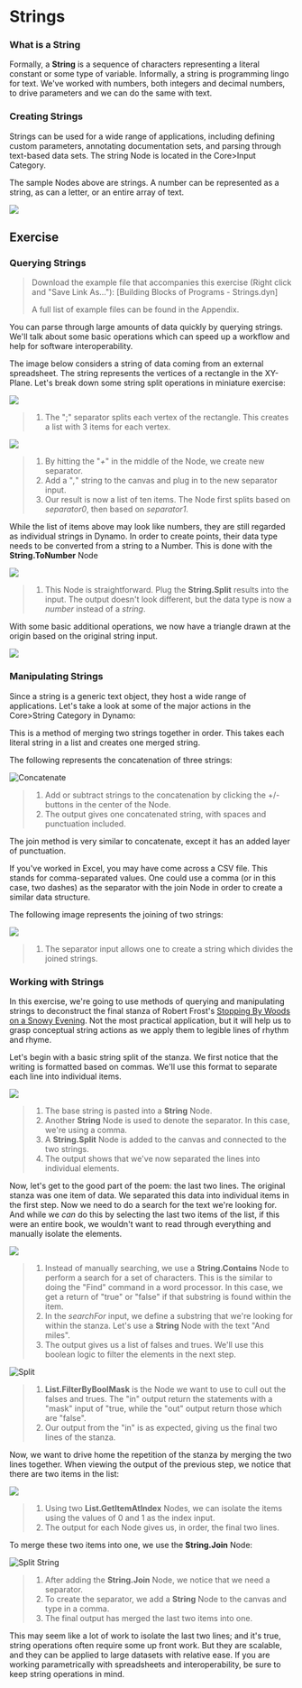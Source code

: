 # Strings

### What is a String

Formally, a **String** is a sequence of characters representing a literal constant or some type of variable. Informally, a string is programming lingo for text. We've worked with numbers, both integers and decimal numbers, to drive parameters and we can do the same with text.

### Creating Strings

Strings can be used for a wide range of applications, including defining custom parameters, annotating documentation sets, and parsing through text-based data sets. The string Node is located in the Core>Input Category.

The sample Nodes above are strings. A number can be represented as a string, as can a letter, or an entire array of text.

![](<../../.gitbook/assets/strings - creating strings.jpg>)

## Exercise

### Querying Strings

> Download the example file that accompanies this exercise (Right click and "Save Link As..."): \[Building Blocks of Programs - Strings.dyn]
>
> A full list of example files can be found in the Appendix.

You can parse through large amounts of data quickly by querying strings. We'll talk about some basic operations which can speed up a workflow and help for software interoperability.

The image below considers a string of data coming from an external spreadsheet. The string represents the vertices of a rectangle in the XY-Plane. Let's break down some string split operations in miniature exercise:

![](<../../.gitbook/assets/strings - querying strings 01.jpg>)

> 1. The ";" separator splits each vertex of the rectangle. This creates a list with 3 items for each vertex.

![](<../../.gitbook/assets/strings - querying strings 02.jpg>)

> 1. By hitting the "_+_" in the middle of the Node, we create new separator.
> 2. Add a "_,_" string to the canvas and plug in to the new separator input.
> 3. Our result is now a list of ten items. The Node first splits based on _separator0_, then based on _separator1_.

While the list of items above may look like numbers, they are still regarded as individual strings in Dynamo. In order to create points, their data type needs to be converted from a string to a Number. This is done with the **String.ToNumber** Node

![](<../../.gitbook/assets/strings - querying strings 03.jpg>)

> 1. This Node is straightforward. Plug the **String.Split** results into the input. The output doesn't look different, but the data type is now a _number_ instead of a _string_.

With some basic additional operations, we now have a triangle drawn at the origin based on the original string input.

![](<../../.gitbook/assets/strings - querying strings 04.jpg>)

### Manipulating Strings

Since a string is a generic text object, they host a wide range of applications. Let's take a look at some of the major actions in the Core>String Category in Dynamo:

This is a method of merging two strings together in order. This takes each literal string in a list and creates one merged string.

The following represents the concatenation of three strings:

![Concatenate](<../../.gitbook/assets/strings - manipulating strings 01.jpg>)

> 1. Add or subtract strings to the concatenation by clicking the +/- buttons in the center of the Node.
> 2. The output gives one concatenated string, with spaces and punctuation included.

The join method is very similar to concatenate, except it has an added layer of punctuation.

If you've worked in Excel, you may have come across a CSV file. This stands for comma-separated values. One could use a comma (or in this case, two dashes) as the separator with the join Node in order to create a similar data structure.

The following image represents the joining of two strings:

![](<../../.gitbook/assets/strings - manipulating strings 02.jpg>)

> 1. The separator input allows one to create a string which divides the joined strings.

### Working with Strings

In this exercise, we're going to use methods of querying and manipulating strings to deconstruct the final stanza of Robert Frost's [Stopping By Woods on a Snowy Evening](http://www.poetryfoundation.org/poem/171621). Not the most practical application, but it will help us to grasp conceptual string actions as we apply them to legible lines of rhythm and rhyme.

Let's begin with a basic string split of the stanza. We first notice that the writing is formatted based on commas. We'll use this format to separate each line into individual items.

![](<../../.gitbook/assets/strings - working with strings 01.jpg>)

> 1. The base string is pasted into a **String** Node.
> 2. Another **String** Node is used to denote the separator. In this case, we're using a comma.
> 3. A **String.Split** Node is added to the canvas and connected to the two strings.
> 4. The output shows that we've now separated the lines into individual elements.

Now, let's get to the good part of the poem: the last two lines. The original stanza was one item of data. We separated this data into individual items in the first step. Now we need to do a search for the text we're looking for. And while we _can_ do this by selecting the last two items of the list, if this were an entire book, we wouldn't want to read through everything and manually isolate the elements.

![](<../../.gitbook/assets/strings - working with strings 02.jpg>)

> 1. Instead of manually searching, we use a **String.Contains** Node to perform a search for a set of characters. This is the similar to doing the "Find" command in a word processor. In this case, we get a return of "true" or "false" if that substring is found within the item.
> 2. In the _searchFor_ input, we define a substring that we're looking for within the stanza. Let's use a **String** Node with the text "And miles".
> 3. The output gives us a list of falses and trues. We'll use this boolean logic to filter the elements in the next step.

![Split](<../../.gitbook/assets/strings - working with strings 03.jpg>)

> 1. **List.FilterByBoolMask** is the Node we want to use to cull out the falses and trues. The "in" output return the statements with a "mask" input of "true, while the "out" output return those which are "false".
> 2. Our output from the "in" is as expected, giving us the final two lines of the stanza.

Now, we want to drive home the repetition of the stanza by merging the two lines together. When viewing the output of the previous step, we notice that there are two items in the list:

![](<../../.gitbook/assets/strings - working with strings 04.jpg>)

> 1. Using two **List.GetItemAtIndex** Nodes, we can isolate the items using the values of 0 and 1 as the index input.
> 2. The output for each Node gives us, in order, the final two lines.

To merge these two items into one, we use the **String.Join** Node:

![Split String](<../../.gitbook/assets/strings - working with strings 05.jpg>)

> 1. After adding the **String.Join** Node, we notice that we need a separator.
> 2. To create the separator, we add a **String** Node to the canvas and type in a comma.
> 3. The final output has merged the last two items into one.

This may seem like a lot of work to isolate the last two lines; and it's true, string operations often require some up front work. But they are scalable, and they can be applied to large datasets with relative ease. If you are working parametrically with spreadsheets and interoperability, be sure to keep string operations in mind.
